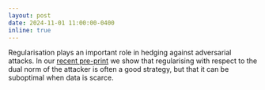 ```yaml
---
layout: post
date: 2024-11-01 11:00:00-0400
inline: true
---
```


Regularisation plays an important role in hedging against adversarial attacks. In our [recent pre-print](https://arxiv.org/pdf/2410.16073) we show that regularising with respect to the dual norm of the attacker is often a good strategy, but that it can be suboptimal when data is scarce.  
